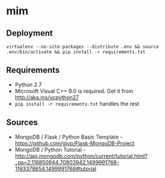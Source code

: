 # mim

## Deployment
```
virtualenv --no-site-packages --distribute .env && source .env/bin/activate && pip install -r requirements.txt
```

## Requirements
* Python 2.7
* Microsoft Visual C++ 9.0 is required. Get it from http://aka.ms/vcpython27
* `pip install -r requirements.txt` handles the rest

## Sources
* MongoDB / Flask / Python Basic Template - https://github.com/givp/Flask-MongoDB-Project
* MongoDB / Python Tutorial - http://api.mongodb.com/python/current/tutorial.html?_ga=2.116850944.70803942.1499991768-1193378654.1499991768#tutorial